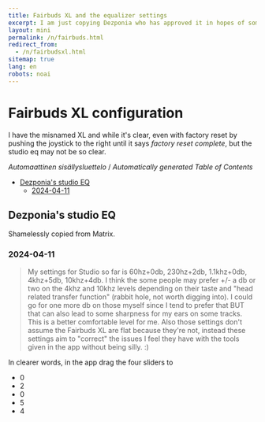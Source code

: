 ```yaml
---
title: Fairbuds XL and the equalizer settings
excerpt: I am just copying Dezponia who has approved it in hopes of someone else benefiting from this too.
layout: mini
permalink: /n/fairbuds.html
redirect_from:
  - /n/fairbudsxl.html
sitemap: true
lang: en
robots: noai
---
```


# Fairbuds XL configuration

I have the misnamed XL and while it's clear, even with factory reset by
pushing the joystick to the right until it says _factory reset complete_,
but the studio eq may not be so clear.

<!-- editorconfig-checker-disable -->
<!-- prettier-ignore-start -->

<!-- START doctoc generated TOC please keep comment here to allow auto update -->
<!-- DON'T EDIT THIS SECTION, INSTEAD RE-RUN doctoc TO UPDATE -->
<em lang="fi">Automaattinen sisällysluettelo</em> / <em lang="en">Automatically generated Table of Contents</em>

- [Dezponia's studio EQ](#dezponias-studio-eq)
  - [2024-04-11](#2024-04-11)

<!-- END doctoc generated TOC please keep comment here to allow auto update -->

<!-- prettier-ignore-end -->
<!-- editorconfig-checker-enable -->

## Dezponia's studio EQ

Shamelessly copied from Matrix.

### 2024-04-11

> My settings for Studio so far is 60hz+0db, 230hz+2db, 1.1khz+0db, 4khz+5db, 10khz+4db. I think the some people may prefer +/- a db or two on the 4khz and 10khz levels depending on their taste and "head related transfer function" (rabbit hole, not worth digging into). I could go for one more db on those myself since I tend to prefer that BUT that can also lead to some sharpness for my ears on some tracks. This is a better comfortable level for me. Also those settings don't assume the Fairbuds XL are flat because they're not, instead these settings aim to "correct" the issues I feel they have with the tools given in the app without being silly. :)

In clearer words, in the app drag the four sliders to

- 0
- 2
- 0
- 5
- 4
